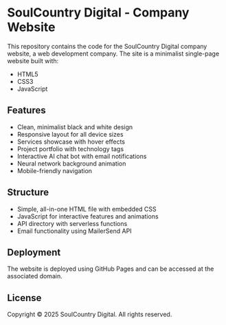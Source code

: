 # SoulCountry Digital - Company Website

This repository contains the code for the SoulCountry Digital company website, a web development company. The site is a minimalist single-page website built with:

- HTML5
- CSS3
- JavaScript

## Features

- Clean, minimalist black and white design
- Responsive layout for all device sizes
- Services showcase with hover effects
- Project portfolio with technology tags
- Interactive AI chat bot with email notifications
- Neural network background animation
- Mobile-friendly navigation

## Structure

- Simple, all-in-one HTML file with embedded CSS
- JavaScript for interactive features and animations
- API directory with serverless functions
- Email functionality using MailerSend API

## Deployment

The website is deployed using GitHub Pages and can be accessed at the associated domain.

## License

Copyright © 2025 SoulCountry Digital. All rights reserved.